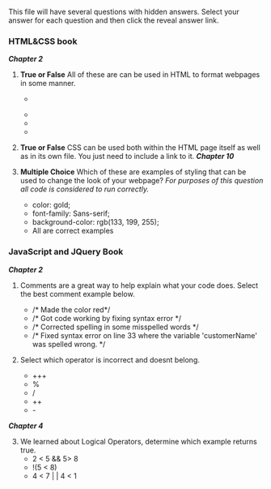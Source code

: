This file will have several questions with hidden answers. Select your answer for each question and then click the reveal answer link. 

### HTML&CSS book
***Chapter 2***

1. **True or False**
      All of these are can be used in HTML to format webpages in some manner. 
      - <p></p>
      - <em></em>
      - <greenText></greenText>
      - <s></s>
      
2. **True or False**
      CSS can be used both within the HTML page itself as well as in its own file. 
       You just need to include a link to it. 
***Chapter 10***

3. **Multiple Choice**
      Which of these are examples of styling that can be used to change the look of your webpage?
      *For purposes of this question all code is considered to run correctly.*
      - color: gold;
      - font-family: Sans-serif;
      - background-color: rgb(133, 199, 255);
      - All are correct examples
      
### JavaScript and JQuery Book
***Chapter 2***


1. Comments are a great way to help explain what your code does. Select the best comment example below. 
    - /* Made the color red*/
    - /* Got code working by fixing syntax error */
    - /* Corrected spelling in some misspelled words */
    - /* Fixed syntax error on line 33 where the variable 'customerName' was spelled wrong. */
  
 2. Select which operator is incorrect and doesnt belong. 
     - +++
     - %
     - /
     - ++
     - \- 
     
***Chapter 4***  

3. We learned about Logical Operators, determine which example returns true.  
    - 2 < 5 && 5> 8
    - !(5 < 8)
    - 4 < 7  | | 4 < 1
